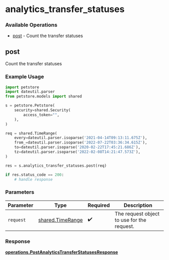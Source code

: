 # analytics_transfer_statuses

### Available Operations

* [post](#post) - Count the transfer statuses

## post

Count the transfer statuses

### Example Usage

```python
import petstore
import dateutil.parser
from petstore.models import shared

s = petstore.Petstore(
    security=shared.Security(
        access_token="",
    ),
)

req = shared.TimeRange(
    every=dateutil.parser.isoparse('2021-04-14T09:13:11.675Z'),
    from_=dateutil.parser.isoparse('2022-07-22T03:36:34.615Z'),
    to=dateutil.parser.isoparse('2020-02-22T17:45:21.686Z'),
    tz=dateutil.parser.isoparse('2022-02-08T14:21:47.573Z'),
)

res = s.analytics_transfer_statuses.post(req)

if res.status_code == 200:
    # handle response
```

### Parameters

| Parameter                                            | Type                                                 | Required                                             | Description                                          |
| ---------------------------------------------------- | ---------------------------------------------------- | ---------------------------------------------------- | ---------------------------------------------------- |
| `request`                                            | [shared.TimeRange](../../models/shared/timerange.md) | :heavy_check_mark:                                   | The request object to use for the request.           |


### Response

**[operations.PostAnalyticsTransferStatusesResponse](../../models/operations/postanalyticstransferstatusesresponse.md)**


